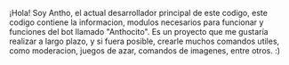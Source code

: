 ¡Hola! Soy Antho, el actual desarrollador principal de este codigo, este codigo contiene la informacion, modulos necesarios para funcionar y funciones del bot llamado "Anthocito".
Es un proyecto que me gustaría realizar a largo plazo, y si fuera posible, crearle muchos comandos utiles, como moderacion, juegos de azar, comandos de imagenes, entre otros. :)
